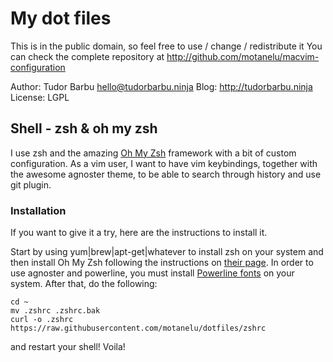 # My dot files

This is in the public domain, so feel free to use / change / redistribute it
You can check the complete repository at http://github.com/motanelu/macvim-configuration

Author: Tudor Barbu <hello@tudorbarbu.ninja>
Blog: http://tudorbarbu.ninja
License: LGPL

## Shell - zsh & oh my zsh

I use zsh and the amazing [Oh My Zsh](https://github.com/robbyrussell/oh-my-zsh) framework with a bit of custom configuration. As a vim user, I want to have vim keybindings, together with the awesome agnoster theme, to be able to search through history and use git plugin. 

### Installation

If you want to give it a try, here are the instructions to install it.

Start by using yum|brew|apt-get|whatever to install zsh on your system and then install Oh My Zsh following the instructions on [their page](https://github.com/robbyrussell/oh-my-zsh). In order to use agnoster and powerline, you must install [Powerline fonts](https://github.com/powerline/fonts) on your system. After that, do the following:

```
cd ~
mv .zshrc .zshrc.bak
curl -o .zshrc https://raw.githubusercontent.com/motanelu/dotfiles/zshrc
```

and restart your shell! Voila!
